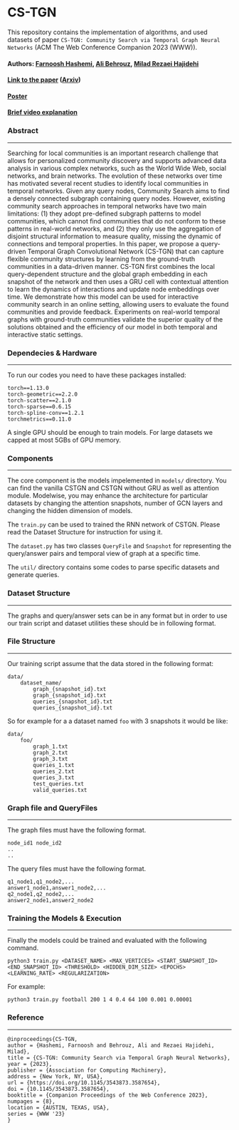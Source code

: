 # CS-TGN
This repository contains the implementation of algorithms, and used datasets of paper ``CS-TGN: Community Search via Temporal Graph Neural Networks`` (ACM The Web Conference Companion 2023  (WWW)). 


#### Authors: [Farnoosh Hashemi](https://farnooshha.github.io//), [Ali Behrouz](https://abehrouz.github.io/), [Milad Rezaei Hajidehi](https://www.linkedin.com/in/milad-rezaei-hajidehi-63013773/)
#### [Link to the paper](https://doi.org/10.1145/3543873.3587654) ([Arxiv](https://arxiv.org/abs/2303.08964))
#### [Poster]()
#### [Brief video explanation]()



### Abstract
----------------  
Searching for local communities is an important research challenge that allows for personalized community discovery and supports advanced data analysis in various complex networks, such as the World Wide Web, social networks, and brain networks. The evolution of these networks over time has motivated several recent studies to identify local communities in temporal networks. Given any query nodes, Community Search aims to find a densely connected subgraph containing query nodes. However, existing community search approaches in temporal networks have two main limitations: (1) they adopt pre-defined subgraph patterns to model communities, which cannot find communities that do not conform to these patterns in real-world networks, and (2) they only use the aggregation of disjoint structural information to measure quality, missing the dynamic of connections and temporal properties. In this paper, we propose a query-driven Temporal Graph Convolutional Network (CS-TGN) that can capture flexible community structures by learning from the ground-truth communities in a data-driven manner. CS-TGN first combines the local query-dependent structure and the global graph embedding in each snapshot of the network and then uses a GRU cell with contextual attention to learn the dynamics of interactions and update node embeddings over time. We demonstrate how this model can be used for interactive community search in an online setting, allowing users to evaluate the found communities and provide feedback. Experiments on real-world temporal graphs with ground-truth communities validate the superior quality of the solutions obtained and the efficiency of our model in both temporal and interactive static settings.


  
    

### Dependecies & Hardware
----------------
To run our codes you need to have these packages installed:

```
torch==1.13.0
torch-geometric==2.2.0
torch-scatter==2.1.0
torch-sparse==0.6.15
torch-spline-conv==1.2.1
torchmetrics==0.11.0
```

A single GPU should be enough to train models. For large datasets we capped at most 5GBs of GPU memory.  

  
  
### Components
----------------
The core component is the models impelemented in `models/` directory. You can find the vanilla CSTGN and CSTGN without GRU as well as attention module. Modelwise, you may enhance the architecture for particular datasets by changing the attention snapshots, number of GCN layers and changing the hidden dimension of models. 

The `train.py` can be used to trained the RNN network of CSTGN. Please read the Dataset Structure for instruction for using it. 

The `dataset.py` has two classes `QueryFile` and `Snapshot` for representing the query/answer pairs and temporal view of graph at a specific time. 

The `util/` directory contains some codes to parse specific datasets and generate queries. 
  
  
### Dataset Structure
----------------
The graphs and query/answer sets can be in any format but in order to use our train script and dataset utilities these should be in following format. 
  
  
### File Structure
----------------
Our training script assume that the data stored in the following format:
```
data/
    dataset_name/
        graph_{snapshot_id}.txt
        graph_{snapshot_id}.txt
        queries_{snapshot_id}.txt
        queries_{snapshot_id}.txt
```

So for example for a a dataset named `foo` with 3 snapshots it would be like:

```
data/
    foo/
        graph_1.txt
        graph_2.txt
        graph_3.txt
        queries_1.txt
        queries_2.txt
        queries_3.txt
        test_queries.txt
        valid_queries.txt
```

  
  
### Graph file and QueryFiles
----------------
The graph files must have the following format. 
```
node_id1 node_id2
..
..
```

The query files must have the following format. 

```
q1_node1,q1_node2,...
answer1_node1,answer1_node2,...
q2_node1,q2_node2,...
answer2_node1,answer2_node2
```
  
    
### Training the Models & Execution
----------------
Finally the models could be trained and evaluated with the following command. 

```
python3 train.py <DATASET_NAME> <MAX_VERTICES> <START_SNAPSHOT_ID> <END_SNAPSHOT_ID> <THRESHOLD> <HIDDEN_DIM_SIZE> <EPOCHS> <LEARNING_RATE> <REGULARIZATION>
```

For example:
```
python3 train.py football 200 1 4 0.4 64 100 0.001 0.00001
```


### Reference
----------------  
```
@inproceedings{CS-TGN,
author = {Hashemi, Farnoosh and Behrouz, Ali and Rezaei Hajidehi, Milad},
title = {CS-TGN: Community Search via Temporal Graph Neural Networks},
year = {2023},
publisher = {Association for Computing Machinery},
address = {New York, NY, USA},
url = {https://doi.org/10.1145/3543873.3587654},
doi = {10.1145/3543873.3587654},
booktitle = {Companion Proceedings of the Web Conference 2023},
numpages = {8},
location = {AUSTIN, TEXAS, USA},
series = {WWW '23}
}
```
